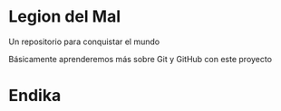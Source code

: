 # Legion del Mal
Un repositorio para conquistar el mundo

Básicamente aprenderemos más sobre Git y GitHub con este proyecto

# Endika